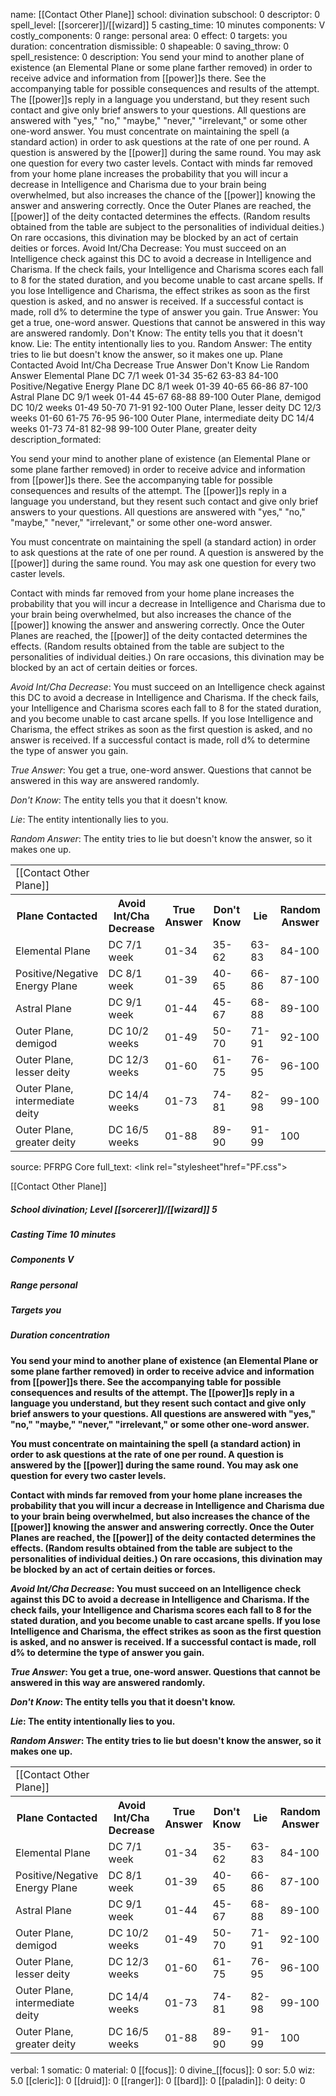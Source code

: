 name: [[Contact Other Plane]]
school: divination
subschool: 0
descriptor: 0
spell_level: [[sorcerer]]/[[wizard]] 5
casting_time: 10 minutes
components: V
costly_components: 0
range: personal
area: 0
effect: 0
targets: you
duration: concentration
dismissible: 0
shapeable: 0
saving_throw: 0
spell_resistence: 0
description: You send your mind to another plane of existence (an Elemental Plane or some plane farther removed) in order to receive advice and information from [[power]]s there. See the accompanying table for possible consequences and results of the attempt. The [[power]]s reply in a language you understand, but they resent such contact and give only brief answers to your questions. All questions are answered with "yes," "no," "maybe," "never," "irrelevant," or some other one-word answer. You must concentrate on maintaining the spell (a standard action) in order to ask questions at the rate of one per round. A question is answered by the [[power]] during the same round. You may ask one question for every two caster levels. Contact with minds far removed from your home plane increases the probability that you will incur a decrease in Intelligence and Charisma due to your brain being overwhelmed, but also increases the chance of the [[power]] knowing the answer and answering correctly. Once the Outer Planes are reached, the [[power]] of the deity contacted determines the effects. (Random results obtained from the table are subject to the personalities of individual deities.) On rare occasions, this divination may be blocked by an act of certain deities or forces. Avoid Int/Cha Decrease: You must succeed on an Intelligence check against this DC to avoid a decrease in Intelligence and Charisma. If the check fails, your Intelligence and Charisma scores each fall to 8 for the stated duration, and you become unable to cast arcane spells. If you lose Intelligence and Charisma, the effect strikes as soon as the first question is asked, and no answer is received. If a successful contact is made, roll d% to determine the type of answer you gain. True Answer: You get a true, one-word answer. Questions that cannot be answered in this way are answered randomly. Don't Know: The entity tells you that it doesn't know. Lie: The entity intentionally lies to you. Random Answer: The entity tries to lie but doesn't know the answer, so it makes one up.  Plane Contacted  Avoid Int/Cha Decrease  True Answer  Don't Know  Lie  Random Answer Elemental Plane  DC 7/1 week  01-34  35-62  63-83  84-100 Positive/Negative Energy Plane  DC 8/1 week  01-39  40-65  66-86  87-100 Astral Plane  DC 9/1 week  01-44  45-67  68-88  89-100 Outer Plane, demigod  DC 10/2 weeks  01-49  50-70  71-91  92-100 Outer Plane, lesser deity  DC 12/3 weeks  01-60  61-75  76-95  96-100 Outer Plane, intermediate deity  DC 14/4 weeks  01-73  74-81  82-98  99-100 Outer Plane, greater deity
description_formated: <p>You send your mind to another plane of existence (an Elemental Plane or some plane farther removed) in order to receive advice and information from [[power]]s there. See the accompanying table for possible consequences and results of the attempt. The [[power]]s reply in a language you understand, but they resent such contact and give only brief answers to your questions. All questions are answered with "yes," "no," "maybe," "never," "irrelevant," or some other one-word answer.</p><p>You must concentrate on maintaining the spell (a standard action) in order to ask questions at the rate of one per round. A question is answered by the [[power]] during the same round. You may ask one question for every two caster levels.</p><p>Contact with minds far removed from your home plane increases the probability that you will incur a decrease in Intelligence and Charisma due to your brain being overwhelmed, but also increases the chance of the [[power]] knowing the answer and answering correctly. Once the Outer Planes are reached, the [[power]] of the deity contacted determines the effects. (Random results obtained from the table are subject to the personalities of individual deities.) On rare occasions, this divination may be blocked by an act of certain deities or forces.</p><p><i>Avoid Int/Cha Decrease</i>: You must succeed on an Intelligence check against this DC to avoid a decrease in Intelligence and Charisma. If the check fails, your Intelligence and Charisma scores each fall to 8 for the stated duration, and you become unable to cast arcane spells. If you lose Intelligence and Charisma, the effect strikes as soon as the first question is asked, and no answer is received. If a successful contact is made, roll d% to determine the type of answer you gain.</p><p><i>True Answer</i>: You get a true, one-word answer. Questions that cannot be answered in this way are answered randomly.</p><p><i>Don't Know</i>: The entity tells you that it doesn't know.</p><p><i>Lie</i>: The entity intentionally lies to you.</p><p><i>Random Answer</i>: The entity tries to lie but doesn't know the answer, so it makes one up.</p><p> <table> <tr> <td>[[Contact Other Plane]]</td> </tr> <tr> <th>Plane Contacted</th> <th>Avoid Int/Cha Decrease</th>  <th>True Answer</th> <th>Don't Know</th> <th>Lie</th> <th>Random Answer</th> </tr> <tr> <td>Elemental Plane</td> <td>DC 7/1 week</td> <td>01-34</td>  <td>35-62</td> <td>63-83</td> <td>84-100</td> </tr> <tr> <td>Positive/Negative Energy Plane</td> <td>DC 8/1 week</td> <td>01-39</td> <td>40-65</td> <td>66-86</td>  <td>87-100</td> </tr> <tr> <td>Astral Plane</td> <td>DC 9/1 week</td> <td>01-44</td> <td>45-67</td> <td>68-88</td> <td>89-100</td> </tr>  <tr> <td>Outer Plane, demigod</td> <td>DC 10/2 weeks</td> <td>01-49</td> <td>50-70</td> <td>71-91</td> <td>92-100</td> </tr> <tr> <td>Outer Plane, lesser deity</td>  <td>DC 12/3 weeks</td> <td>01-60</td> <td>61-75</td> <td>76-95</td> <td>96-100</td> </tr> <tr> <td>Outer Plane, intermediate deity</td> <td>DC 14/4 weeks</td> <td>01-73</td>  <td>74-81</td> <td>82-98</td> <td>99-100</td> </tr> <tr> <td>Outer Plane, greater deity</td> <td>DC 16/5 weeks</td> <td>01-88</td> <td>89-90</td> <td>91-99</td>  <td>100</td> </tr> </table></p>
source: PFRPG Core
full_text: <link rel="stylesheet"href="PF.css"><div class="heading"><p class="alignleft">[[Contact Other Plane]]</p><div style="clear: both;"></div></div><div><h5><b>School </b>divination; <b>Level </b>[[sorcerer]]/[[wizard]] 5</h5><h5><b>Casting Time </b>10 minutes</h5><h5><b>Components </b>V</h5><h5><b>Range </b>personal</h5><h5><b>Targets </b> you</h5><h5><b>Duration </b>concentration</h5></div><div><h4><p>You send your mind to another plane of existence (an Elemental Plane or some plane farther removed) in order to receive advice and information from [[power]]s there. See the accompanying table for possible consequences and results of the attempt. The [[power]]s reply in a language you understand, but they resent such contact and give only brief answers to your questions. All questions are answered with "yes," "no," "maybe," "never," "irrelevant," or some other one-word answer.</p><p>You must concentrate on maintaining the spell (a standard action) in order to ask questions at the rate of one per round. A question is answered by the [[power]] during the same round. You may ask one question for every two caster levels.</p><p>Contact with minds far removed from your home plane increases the probability that you will incur a decrease in Intelligence and Charisma due to your brain being overwhelmed, but also increases the chance of the [[power]] knowing the answer and answering correctly. Once the Outer Planes are reached, the [[power]] of the deity contacted determines the effects. (Random results obtained from the table are subject to the personalities of individual deities.) On rare occasions, this divination may be blocked by an act of certain deities or forces.</p><p><i>Avoid Int/Cha Decrease</i>: You must succeed on an Intelligence check against this DC to avoid a decrease in Intelligence and Charisma. If the check fails, your Intelligence and Charisma scores each fall to 8 for the stated duration, and you become unable to cast arcane spells. If you lose Intelligence and Charisma, the effect strikes as soon as the first question is asked, and no answer is received. If a successful contact is made, roll d% to determine the type of answer you gain.</p><p><i>True Answer</i>: You get a true, one-word answer. Questions that cannot be answered in this way are answered randomly.</p><p><i>Don't Know</i>: The entity tells you that it doesn't know.</p><p><i>Lie</i>: The entity intentionally lies to you.</p><p><i>Random Answer</i>: The entity tries to lie but doesn't know the answer, so it makes one up.</p><p> <table> <tr> <td>[[Contact Other Plane]]</td> </tr> <tr> <th>Plane Contacted</th> <th>Avoid Int/Cha Decrease</th>  <th>True Answer</th> <th>Don't Know</th> <th>Lie</th> <th>Random Answer</th> </tr> <tr> <td>Elemental Plane</td> <td>DC 7/1 week</td> <td>01-34</td>  <td>35-62</td> <td>63-83</td> <td>84-100</td> </tr> <tr> <td>Positive/Negative Energy Plane</td> <td>DC 8/1 week</td> <td>01-39</td> <td>40-65</td> <td>66-86</td>  <td>87-100</td> </tr> <tr> <td>Astral Plane</td> <td>DC 9/1 week</td> <td>01-44</td> <td>45-67</td> <td>68-88</td> <td>89-100</td> </tr>  <tr> <td>Outer Plane, demigod</td> <td>DC 10/2 weeks</td> <td>01-49</td> <td>50-70</td> <td>71-91</td> <td>92-100</td> </tr> <tr> <td>Outer Plane, lesser deity</td>  <td>DC 12/3 weeks</td> <td>01-60</td> <td>61-75</td> <td>76-95</td> <td>96-100</td> </tr> <tr> <td>Outer Plane, intermediate deity</td> <td>DC 14/4 weeks</td> <td>01-73</td>  <td>74-81</td> <td>82-98</td> <td>99-100</td> </tr> <tr> <td>Outer Plane, greater deity</td> <td>DC 16/5 weeks</td> <td>01-88</td> <td>89-90</td> <td>91-99</td>  <td>100</td> </tr> </table></p></h4></div>
verbal: 1
somatic: 0
material: 0
[[focus]]: 0
divine_[[focus]]: 0
sor: 5.0
wiz: 5.0
[[cleric]]: 0
[[druid]]: 0
[[ranger]]: 0
[[bard]]: 0
[[paladin]]: 0
deity: 0
